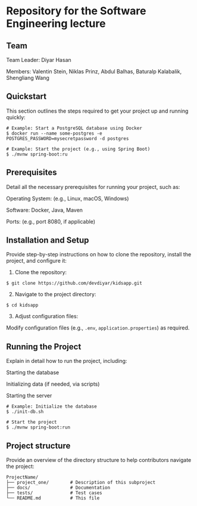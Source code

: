 # Repository for the Software Engineering lecture

## Team

Team Leader: Diyar Hasan

Members: Valentin Stein, Niklas Prinz, Abdul Balhas, Baturalp Kalabalik, Shengliang Wang


## Quickstart

This section outlines the steps required to get your project up and running quickly:

```bash,ignore
# Example: Start a PostgreSQL database using Docker
$ docker run --name some-postgres -e POSTGRES_PASSWORD=mysecretpassword -d postgres

# Example: Start the project (e.g., using Spring Boot)
$ ./mvnw spring-boot:ru
```

## Prerequisites

Detail all the necessary prerequisites for running your project, such as:

Operating System: (e.g., Linux, macOS, Windows)

Software: Docker, Java, Maven

Ports: (e.g., port 8080, if applicable)

## Installation and Setup

Provide step-by-step instructions on how to clone the repository, install the project, and configure it:

1. Clone the repository:
```bash,ignore
$ git clone https://github.com/devdiyar/kidsapp.git
```

2. Navigate to the project directory:
```bash,ignore
$ cd kidsapp
```

3. Adjust configuration files:

Modify configuration files (e.g., `.env`, `application.properties`) as required.


## Running the Project

Explain in detail how to run the project, including:

Starting the database

Initializing data (if needed, via scripts)

Starting the server

```bash,ignore
# Example: Initialize the database
$ ./init-db.sh

# Start the project
$ ./mvnw spring-boot:run
```

## Project structure
Provide an overview of the directory structure to help contributors navigate the project:
```bash,ignore
ProjectName/
├── project_one/        # Description of this subproject
├── docs/               # Documentation
├── tests/              # Test cases
└── README.md           # This file
```
